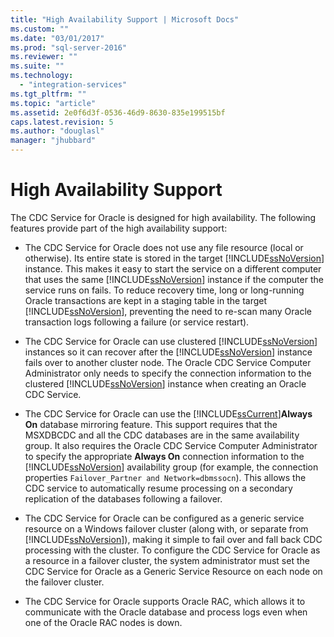 ```yaml
---
title: "High Availability Support | Microsoft Docs"
ms.custom: ""
ms.date: "03/01/2017"
ms.prod: "sql-server-2016"
ms.reviewer: ""
ms.suite: ""
ms.technology: 
  - "integration-services"
ms.tgt_pltfrm: ""
ms.topic: "article"
ms.assetid: 2e0f6d3f-0536-46d9-8630-835e199515bf
caps.latest.revision: 5
ms.author: "douglasl"
manager: "jhubbard"
---
```

# High Availability Support
  The CDC Service for Oracle is designed for high availability. The following features provide part of the high availability support:  
  
-   The CDC Service for Oracle does not use any file resource (local or otherwise). Its entire state is stored in the target [!INCLUDE[ssNoVersion](../../a9notintoc/includes/ssnoversion-md.md)] instance. This makes it easy to start the service on a different computer that uses the same [!INCLUDE[ssNoVersion](../../a9notintoc/includes/ssnoversion-md.md)] instance if the computer the service runs on fails. To reduce recovery time, long or long-running Oracle transactions are kept in a staging table in the target [!INCLUDE[ssNoVersion](../../a9notintoc/includes/ssnoversion-md.md)], preventing the need to re-scan many Oracle transaction logs following a failure (or service restart).  
  
-   The CDC Service for Oracle can use clustered [!INCLUDE[ssNoVersion](../../a9notintoc/includes/ssnoversion-md.md)] instances so it can recover after the [!INCLUDE[ssNoVersion](../../a9notintoc/includes/ssnoversion-md.md)] instance fails over to another cluster node. The Oracle CDC Service Computer Administrator only needs to specify the connection information to the clustered [!INCLUDE[ssNoVersion](../../a9notintoc/includes/ssnoversion-md.md)] instance when creating an Oracle CDC Service.  
  
-   The CDC Service for Oracle can use the [!INCLUDE[ssCurrent](../../a9notintoc/includes/sscurrent-md.md)]**Always On** database mirroring feature. This support requires that the MSXDBCDC and all the CDC databases are in the same availability group. It also requires the Oracle CDC Service Computer Administrator to specify the appropriate **Always On** connection information to the [!INCLUDE[ssNoVersion](../../a9notintoc/includes/ssnoversion-md.md)] availability group (for example, the connection properties `Failover_Partner and Network=dbmssocn`). This allows the CDC service to automatically resume processing on a secondary replication of the databases following a failover.  
  
-   The CDC Service for Oracle can be configured as a generic service resource on a Windows failover cluster (along with, or separate from [!INCLUDE[ssNoVersion](../../a9notintoc/includes/ssnoversion-md.md)]), making it simple to fail over and fall back CDC processing with the cluster. To configure the CDC Service for Oracle as a resource in a failover cluster, the system administrator must set the CDC Service for Oracle as a Generic Service Resource on each node on the failover cluster.  
  
-   The CDC Service for Oracle supports Oracle RAC, which allows it to communicate with the Oracle database and process logs even when one of the Oracle RAC nodes is down.  
  
  